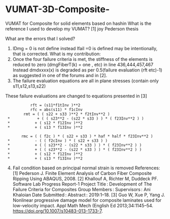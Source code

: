 # VUMAT-3D-Composite-
VUMAT for Composite for solid elements based on hashin
What is the reference I used to develop my VUMAT?
[1] joy Pederson thesis 

What are the errors that I solved?
1)	lDmg = 0 is not define instead lfail =0 is defined may be intentionally, that is corrected.
What is my contribution:
2)	Once the four failure criteria is met, the stiffness of the elements is reduced to zero
(dmgFiberT(k) = one , etc) in line 436,444,457,467
Instead dmdxxxx(x) is degraded as per 0.5(failure evaluation (rft etc)-1) as suggested in one of the forums and in [2].
3)	The failure evaluation equations are all in plane stresses (contain only s11,s12,s13,s22) 

These failure evaluations are changed to equations presented in [3]

               rft = (s11*f1tInv )**2
               rfc = abs(s11) * f1cInv
            rmt = ( ( s22 + s33 )**2 * f2tInv**2 )
     *            + ( ( s23**2 - (s22 * s33 ) ) * ( f23Inv**2 ) )
     *           + ( s12 * f12Inv )**2 
     *           + ( s13 * f13Inv )**2

           rmc = ( ( f2c ) * ( s22 + s33 ) * haf * half * f23Inv**2 )
     *           - ( ( f2cInv ) * ( s22 + s33 ) )
     *           + ( ( s23**2 - (s22 * s33 ) ) * ( f23Inv**2 ) )
     *           + ( ( s23**2 - (s22 * s33 ) ) * ( f23Inv**2 ) )
     *           + ( s12 * f12Inv )**2 
     *           + ( s13 * f13Inv )**2


4)	Fail condition based on principal normal strain is removed
References:
[1]	Pederson J. Finite Element Analysis of Carbon Fiber Composite Ripping Using ABAQUS, 2008.
[2]	Khallouf A, Richter M, Duddeck PF. Software Lab Progress Report-1 Project Title : Development of The Failure Criteria for Composites Group Members : Supervisors : Ani Khaloian Date Submitted : Abstract : 2019:1–18.
[3]	Guo W, Xue P, Yang J. Nonlinear progressive damage model for composite laminates used for low-velocity impact. Appl Math Mech (English Ed 2013;34:1145–54. https://doi.org/10.1007/s10483-013-1733-7.


